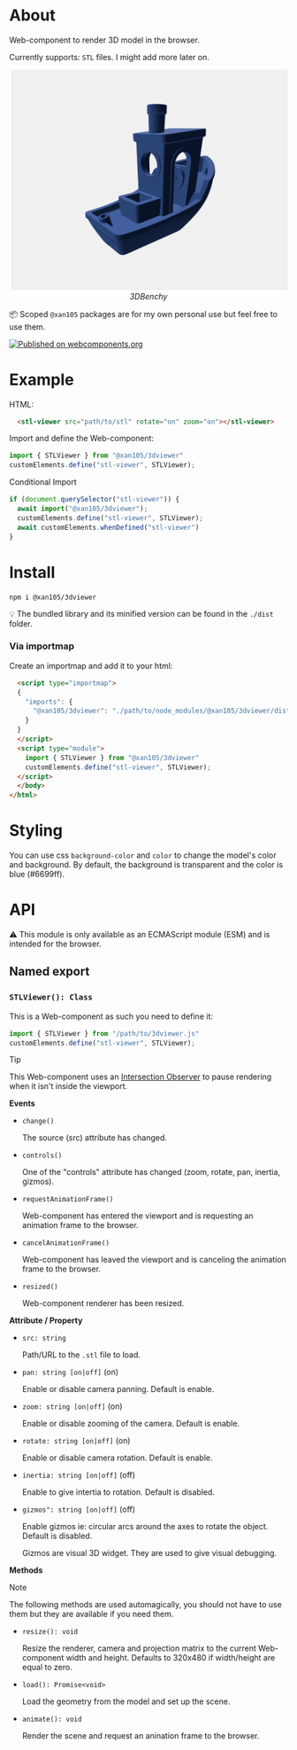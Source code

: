 About
=====

Web-component to render 3D model in the browser.

Currently supports: `STL` files. I might add more later on.

<p align="center">
  <img src="https://github.com/xan105/web-component-3DViewer/raw/main/screenshot/benchy.png">
  <em>3DBenchy</em>
</p>

📦 Scoped `@xan105` packages are for my own personal use but feel free to use them.

[![Published on webcomponents.org](https://img.shields.io/badge/webcomponents.org-published-blue.svg?style=flat-square)](https://www.webcomponents.org/element/@xan105/3dviewer)

Example
=======

HTML:

```html
  <stl-viewer src="path/to/stl" rotate="on" zoom="on"></stl-viewer>
```

Import and define the Web-component:

```js
import { STLViewer } from "@xan105/3dviewer"
customElements.define("stl-viewer", STLViewer);
```

Conditional Import

```js
if (document.querySelector("stl-viewer")) {
  await import("@xan105/3dviewer");
  customElements.define("stl-viewer", STLViewer);
  await customElements.whenDefined("stl-viewer")
}
```

Install
=======

```
npm i @xan105/3dviewer
```

💡 The bundled library and its minified version can be found in the `./dist` folder.

### Via importmap

  Create an importmap and add it to your html:

  ```html
    <script type="importmap">
    {
      "imports": {
        "@xan105/3dviewer": "./path/to/node_modules/@xan105/3dviewer/dist/3DViewer.min.js"
      }
    }
    </script>
    <script type="module">
      import { STLViewer } from "@xan105/3dviewer"
      customElements.define("stl-viewer", STLViewer);
    </script>
    </body>
  </html>
  ```

Styling
=======

You can use css `background-color` and `color` to change the model's color and background.
By default, the background is transparent and the color is blue (#6699ff).

API
===

⚠️ This module is only available as an ECMAScript module (ESM) and is intended for the browser.

## Named export

### `STLViewer(): Class`

This is a Web-component as such you need to define it:

```js
import { STLViewer } from "/path/to/3dviewer.js"
customElements.define("stl-viewer", STLViewer);
```

> [!TIP]
> This Web-component uses an [Intersection Observer](https://developer.mozilla.org/en-US/docs/Web/API/Intersection_Observer_API) to pause rendering when it isn't inside the viewport.

**Events**

  - `change()`

    The source (src) attribute has changed.

  - `controls()`

    One of the "controls" attribute has changed (zoom, rotate, pan, inertia, gizmos).
    
  - `requestAnimationFrame()`

    Web-component has entered the viewport and is requesting an animation frame to the browser.

  - `cancelAnimationFrame()`

    Web-component has leaved the viewport and is canceling the animation frame to the browser.

  - `resized()`

    Web-component renderer has been resized.
    
**Attribute / Property**

  - `src: string`
    
    Path/URL to the `.stl` file to load.
    
  - `pan: string [on|off]` (on)
  
    Enable or disable camera panning. Default is enable.
  
  - `zoom: string [on|off]` (on)
  
    Enable or disable zooming of the camera. Default is enable. 
  
  - `rotate: string [on|off]` (on)
  
    Enable or disable camera rotation. Default is enable.
    
  - `inertia: string [on|off]` (off)
  
    Enable to give intertia to rotation. Default is disabled. 
  
  - `gizmos": string [on|off]` (off)

    Enable gizmos ie: circular arcs around the axes to rotate the object. Default is disabled.
    
    Gizmos are visual 3D widget. They are used to give visual debugging.
    
**Methods**
  
  > [!NOTE]
  > The following methods are used automagically, you should not have to use them but they are available if you need them.
  
  - `resize(): void`
  
    Resize the renderer, camera and projection matrix to the current Web-component width and height. Defaults to 320x480 if width/height are equal to zero.
  
  - `load(): Promise<void>`
  
    Load the geometry from the model and set up the scene.
  
  - `animate(): void`
  
    Render the scene and request an anination frame to the browser.